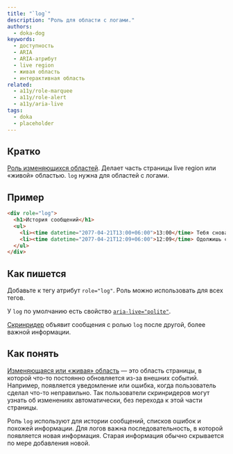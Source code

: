 ```yaml
---
title: "`log`"
description: "Роль для области с логами."
authors:
  - doka-dog
keywords:
  - доступность
  - ARIA
  - ARIA-атрибут
  - live region
  - живая область
  - интерактивная область
related:
  - a11y/role-marquee
  - a11y/role-alert
  - a11y/aria-live
tags:
  - doka
  - placeholder
---
```


## Кратко

[Роль изменяющихся областей](/a11y/aria-roles/#roli-izmenyayushchihsya-oblastey). Делает часть страницы live region или «живой» областью. `log` нужна для областей с логами.

## Пример

```html
<div role="log">
  <h1>История сообщений</h1>
  <ul>
    <li><time datetime="2077-04-21T13:00+06:00">13:00</time> Тебя снова взломали?</li>
    <li><time datetime="2077-04-21T12:09+06:00">12:09</time> Одолжишь своего вельш-корги-кардигана до понедельника? Очень нужно.</li>
  </ul>
</div>
```

## Как пишется

Добавьте к тегу атрибут `role="log"`. Роль можно использовать для всех тегов.

У `log` по умолчанию есть свойство [`aria-live="polite"`](/a11y/aria-live/).

[Скринридер](/a11y/screenreaders/) объявит сообщения с ролью `log` после другой, более важной информации.

## Как понять

[Изменяющаяся или «живая» область](/a11y/live-region/) — это область страницы, в которой что-то постоянно обновляется из-за внешних событий. Например, появляется уведомление или ошибка, когда пользователь сделал что-то неправильно. Так пользователи скринридеров могут узнать об изменениях автоматически, без перехода к этой части страницы.

Роль `log` используют для истории сообщений, списков ошибок и похожей информации. Для логов важна последовательность, в которой появляется новая информация. Старая информация обычно скрывается по мере добавления новой.
